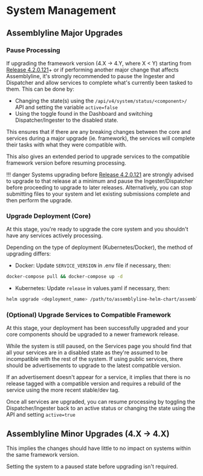 # System Management

## Assemblyline Major Upgrades

### Pause Processing
If upgrading the framework version (4.X → 4.Y, where X < Y) starting from [Release 4.2.0.121](https://github.com/CybercentreCanada/assemblyline/releases/tag/v4.2.0.stable121)+ or if performing another major change that affects Assemblyline, it's strongly recommended to pause the Ingester and Dispatcher and allow services to complete what's currently been tasked to them. This can be done by:

 - Changing the state(s) using the `/api/v4/system/status/<component>/` API and setting the variable `active=false`
 - Using the toggle found in the Dashboard and switching Dispatcher/Ingester to the disabled state.

This ensures that if there are any breaking changes between the core and services during a major upgrade (ie. framework), the services will complete their tasks with what they were compatible with.

This also gives an extended period to upgrade services to the compatible framework version before resuming processing.

!!! danger
    Systems upgrading before [Release 4.2.0.121](https://github.com/CybercentreCanada/assemblyline/releases/tag/v4.2.0.stable121) are strongly advised to upgrade to that release at a minimum and pause the Ingester/Dispatcher before proceeding to upgrade to later releases. Alternatively, you can stop submitting files to your system and let existing submissions complete and then perform the upgrade.

### Upgrade Deployment (Core)
At this stage, you're ready to upgrade the core system and you shouldn't have any services actively processing.

Depending on the type of deployment (Kubernetes/Docker), the method of upgrading differs:

 - Docker: Update `SERVICE_VERSION` in .env file if necessary, then:
 ```bash
 docker-compose pull && docker-compose up -d
 ```
 - Kubernetes: Update `release` in values.yaml if necessary, then:
 ```bash
 helm upgrade <deployment_name> /path/to/assemblyline-helm-chart/assemblyline -f /path/to/al_deployment/values.yaml -n <deployment_namespace>
 ```

### (Optional) Upgrade Services to Compatible Framework
At this stage, your deployment has been successfully upgraded and your core components should be upgraded to a newer framework release.

While the system is still paused, on the Services page you should find that all your services are in a disabled state as they're assumed to be incompatible with the rest of the system. If using public services, there should be advertisements to upgrade to the latest compatible version.

If an advertisement doesn't appear for a service, it implies that there is no release tagged with a compatible version and requires a rebuild of the service using the more recent stable/dev tag.

Once all services are upgraded, you can resume processing by toggling the Dispatcher/Ingester back to an active status or changing the state using the API and setting `active=true`

## Assemblyline Minor Upgrades (4.X → 4.X)
This implies the changes should have little to no impact on systems within the same framework version.

Setting the system to a paused state before upgrading isn't required.
